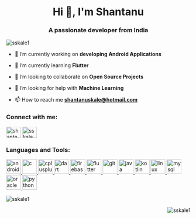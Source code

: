 <h1 align="center">Hi 👋, I'm Shantanu</h1>
<h3 align="center">A passionate developer from India</h3>

<p align="left"> <img src="https://komarev.com/ghpvc/?username=sskale1" alt="sskale1" /> </p>

- 🔭 I’m currently working on **developing Android Applications**

- 🌱 I’m currently learning **Flutter**

- 👯 I’m looking to collaborate on **Open Source Projects**

- 🤝 I’m looking for help with **Machine Learning**

- 📫 How to reach me **shantanuskale@hotmail.com**

<p align="left">
<h3 align="left">Connect with me:</h3>
<a href="https://linkedin.com/in/shantanu-s-kale" target="blank"><img align="center" src="https://cdn.jsdelivr.net/npm/simple-icons@3.0.1/icons/linkedin.svg" alt="shantanu-s-kale" height="30" width="40" /></a>
<a href="https://www.leetcode.com/sskale" target="blank"><img align="center" src="https://cdn.jsdelivr.net/npm/simple-icons@3.0.1/icons/leetcode.svg" alt="sskale" height="30" width="40" /></a>
</p>

<h3 align="left">Languages and Tools:</h3>
<p align="left"> <a href="https://developer.android.com" target="_blank"> <img src="https://devicons.github.io/devicon/devicon.git/icons/android/android-original-wordmark.svg" alt="android" width="40" height="40"/> </a> <a href="https://www.cprogramming.com/" target="_blank"> <img src="https://devicons.github.io/devicon/devicon.git/icons/c/c-original.svg" alt="c" width="40" height="40"/> </a> <a href="https://www.w3schools.com/cpp/" target="_blank"> <img src="https://devicons.github.io/devicon/devicon.git/icons/cplusplus/cplusplus-original.svg" alt="cplusplus" width="40" height="40"/> </a> <a href="https://dart.dev" target="_blank"> <img src="https://www.vectorlogo.zone/logos/dartlang/dartlang-icon.svg" alt="dart" width="40" height="40"/> </a> <a href="https://firebase.google.com/" target="_blank"> <img src="https://www.vectorlogo.zone/logos/firebase/firebase-icon.svg" alt="firebase" width="40" height="40"/> </a> <a href="https://flutter.dev" target="_blank"> <img src="https://www.vectorlogo.zone/logos/flutterio/flutterio-icon.svg" alt="flutter" width="40" height="40"/> </a> <a href="https://git-scm.com/" target="_blank"> <img src="https://www.vectorlogo.zone/logos/git-scm/git-scm-icon.svg" alt="git" width="40" height="40"/> </a> <a href="https://www.java.com" target="_blank"> <img src="https://devicons.github.io/devicon/devicon.git/icons/java/java-original-wordmark.svg" alt="java" width="40" height="40"/> </a> <a href="https://kotlinlang.org" target="_blank"> <img src="https://www.vectorlogo.zone/logos/kotlinlang/kotlinlang-icon.svg" alt="kotlin" width="40" height="40"/> </a> <a href="https://www.linux.org/" target="_blank"> <img src="https://devicons.github.io/devicon/devicon.git/icons/linux/linux-original.svg" alt="linux" width="40" height="40"/> </a> <a href="https://www.mysql.com/" target="_blank"> <img src="https://devicons.github.io/devicon/devicon.git/icons/mysql/mysql-original-wordmark.svg" alt="mysql" width="40" height="40"/> </a> <a href="https://www.oracle.com/" target="_blank"> <img src="https://devicons.github.io/devicon/devicon.git/icons/oracle/oracle-original.svg" alt="oracle" width="40" height="40"/> </a> <a href="https://www.python.org" target="_blank"> <img src="https://devicons.github.io/devicon/devicon.git/icons/python/python-original.svg" alt="python" width="40" height="40"/> </a> </p>


<p>&nbsp;<img align="left" src="https://github-readme-stats.vercel.app/api?username=sskale1&show_icons=true&theme=radical" alt="sskale1" /></p>

<p><img align="right" src="https://github-readme-stats.vercel.app/api/top-langs/?username=sskale1&layout=compact" alt="sskale1" /></p>


<!--
**SSKale1/SSKale1** is a ✨ _special_ ✨ repository because its `README.md` (this file) appears on your GitHub profile.

Here are some ideas to get you started:
- 🔭 I’m currently working on ...
- 🌱 I’m currently learning ...
- 👯 I’m looking to collaborate on ...
- 🤔 I’m looking for help with ...
- 💬 Ask me about ...
- 📫 How to reach me: ...
- 😄 Pronouns: ...
- ⚡ Fun fact: ...

-->
